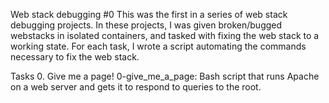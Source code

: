 Web stack debugging #0
This was the first in a series of web stack debugging projects. In these projects, I was given broken/bugged webstacks in isolated containers, and tasked with fixing the web stack to a working state. For each task, I wrote a script automating the commands necessary to fix the web stack.

Tasks 
0. Give me a page!
0-give_me_a_page: Bash script that runs Apache on a web server and gets it to respond to queries to the root.
